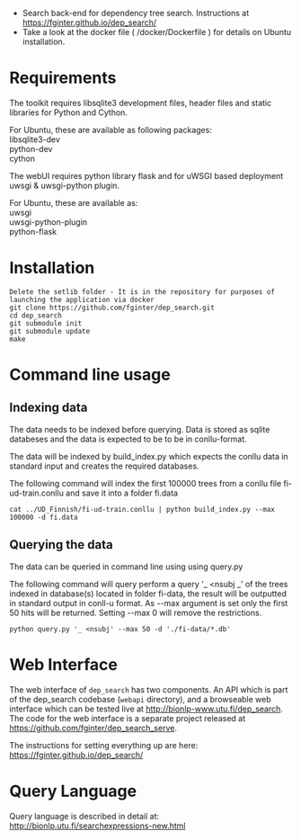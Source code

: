 * Search back-end for dependency tree search. Instructions at https://fginter.github.io/dep_search/
* Take a look at the docker file ( /docker/Dockerfile ) for details on Ubuntu installation.

Requirements
============

The toolkit requires libsqlite3 development files, header files and static libraries for Python and Cython.

For Ubuntu, these are available as following packages:  
libsqlite3-dev  
python-dev  
cython  

The webUI requires python library flask and for uWSGI based deployment uwsgi & uwsgi-python plugin.

For Ubuntu, these are available as:  
    uwsgi  
    uwsgi-python-plugin  
    python-flask  

Installation
============

    Delete the setlib folder - It is in the repository for purposes of launching the application via docker
    git clone https://github.com/fginter/dep_search.git   
    cd dep_search
    git submodule init   
    git submodule update   
    make   
   
Command line usage
==================

Indexing data
-------------

The data needs to be indexed before querying. Data is stored as sqlite databeses and the data is expected to be to be in conllu-format.

The data will be indexed by build_index.py which expects the conllu data in standard input and creates the required databases.

The following command will index the first 100000 trees from a conllu file fi-ud-train.conllu and save it into a folder fi.data  

    cat ../UD_Finnish/fi-ud-train.conllu | python build_index.py --max 100000 -d fi.data  

Querying the data
-----------------

The data can be queried in command line using using query.py  

The following command will query perform a query '_ <nsubj _' of the trees indexed in database(s) located in folder fi-data, the result will be outputted in standard output in conll-u format. As --max argument is set only the first 50 hits will be returned. Setting --max 0 will remove the restrictions. 

    python query.py '_ <nsubj' --max 50 -d './fi-data/*.db'  


Web Interface
=============

The web interface of `dep_search` has two components. An API which is part of the dep_search codebase (`webapi` directory), and a browseable web interface which can be tested live at http://bionlp-www.utu.fi/dep_search. The code for the web interface is a separate project released at https://github.com/fginter/dep_search_serve.

The instructions for setting everything up are here: https://fginter.github.io/dep_search/

Query Language
==============

Query language is described in detail at: http://bionlp.utu.fi/searchexpressions-new.html

